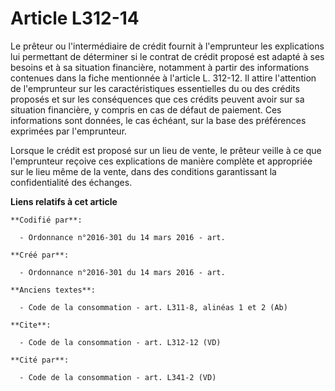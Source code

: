 # Article L312-14

Le prêteur ou l'intermédiaire de crédit fournit à l'emprunteur les explications lui permettant de déterminer si le contrat de
crédit proposé est adapté à ses besoins et à sa situation financière, notamment à partir des informations contenues dans la
fiche mentionnée à l'article L. 312-12. Il attire l'attention de l'emprunteur sur les caractéristiques essentielles du ou des
crédits proposés et sur les conséquences que ces crédits peuvent avoir sur sa situation financière, y compris en cas de
défaut de paiement. Ces informations sont données, le cas échéant, sur la base des préférences exprimées par l'emprunteur. 

Lorsque le crédit est proposé sur un lieu de vente, le prêteur veille à ce que l'emprunteur reçoive ces explications de
manière complète et appropriée sur le lieu même de la vente, dans des conditions garantissant la confidentialité des
échanges.

**Liens relatifs à cet article**

	**Codifié par**:

	  - Ordonnance n°2016-301 du 14 mars 2016 - art.

	**Créé par**:

	  - Ordonnance n°2016-301 du 14 mars 2016 - art.

	**Anciens textes**:

	  - Code de la consommation - art. L311-8, alinéas 1 et 2 (Ab)

	**Cite**:

	  - Code de la consommation - art. L312-12 (VD)

	**Cité par**:

	  - Code de la consommation - art. L341-2 (VD)
